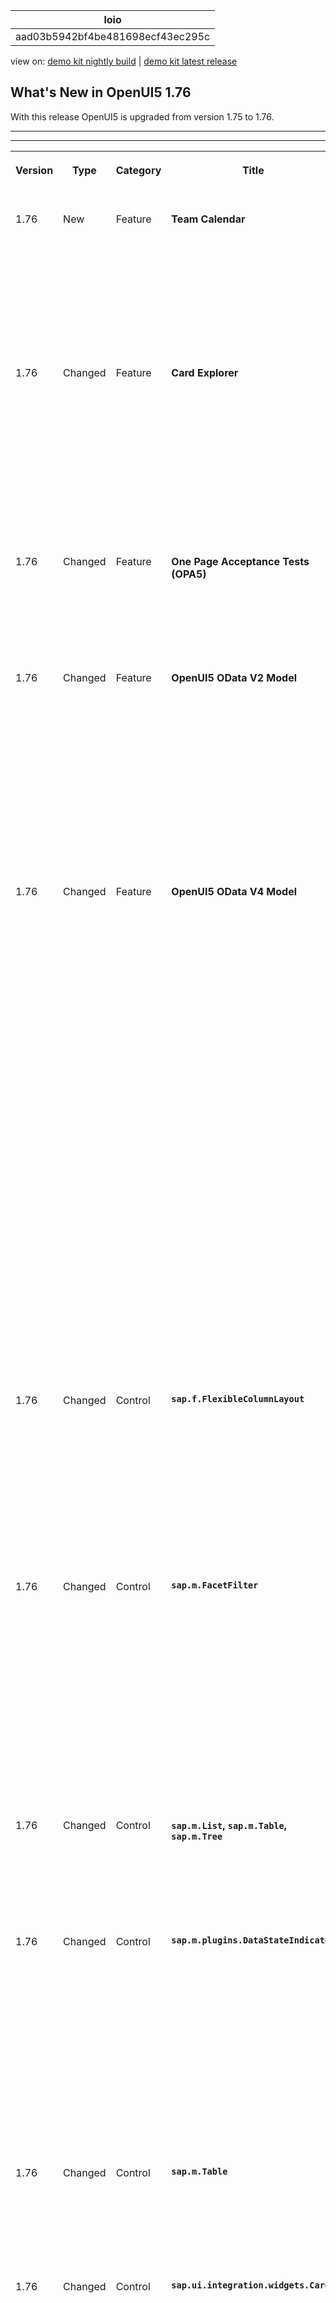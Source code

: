 <!-- loioaad03b5942bf4be481698ecf43ec295c -->

| loio |
| -----|
| aad03b5942bf4be481698ecf43ec295c |

<div id="loio">

view on: [demo kit nightly build](https://sdk.openui5.org/nightly/#/topic/aad03b5942bf4be481698ecf43ec295c) | [demo kit latest release](https://sdk.openui5.org/topic/aad03b5942bf4be481698ecf43ec295c)</div>

## What's New in OpenUI5 1.76

With this release OpenUI5 is upgraded from version 1.75 to 1.76.

***

****


<table>
<tr>
<th valign="top">

Version

</th>
<th valign="top">

Type

</th>
<th valign="top">

Category

</th>
<th valign="top">

Title

</th>
<th valign="top">

Description

</th>
<th valign="top">

Action

</th>
<th valign="top">

Available as of

</th>
</tr>
<tr>
<td valign="top">

1.76 

</td>
<td valign="top">

New 

</td>
<td valign="top">

Feature 

</td>
<td valign="top">

**Team Calendar** 

</td>
<td valign="top">

**Team Calendar**

We have added a new demo application - the Team Calendar. It demonstrates the integration between `sap.m.PlanningCalendar` and `sap.m.SinglePlanningCalendar` controls, sharing the same data source. The Team Calendar can be used as a starting point for building a fully functional complex application. Find it in the [Demo Apps](https://sdk.openui5.orgdemoapps).

<sub>New•Feature•Info Only•1.76</sub>

</td>
<td valign="top">

Info Only

</td>
<td valign="top">

2020-03-26

</td>
</tr>
<tr>
<td valign="top">

1.76 

</td>
<td valign="top">

Changed 

</td>
<td valign="top">

Feature 

</td>
<td valign="top">

**Card Explorer** 

</td>
<td valign="top">

**Card Explorer**

-   The Component card sample in the Explore section has been enhanced. To facilitate developers, we have added the option to download the bundle of all the files in the sample.
-   All the properties in the Learn section are now listed with their Since attribute. This will inform developers since which version each feature is available.

For more information, see [Card Explorer](https://sdk.openui5.org/test-resources/sap/ui/integration/demokit/cardExplorer/index.html).

<sub>Changed•Feature•Info Only•1.76</sub>

</td>
<td valign="top">

Info Only 

</td>
<td valign="top">

2020-03-26

</td>
</tr>
<tr>
<td valign="top">

1.76 

</td>
<td valign="top">

Changed 

</td>
<td valign="top">

Feature 

</td>
<td valign="top">

**One Page Acceptance Tests \(OPA5\)** 

</td>
<td valign="top">

**One Page Acceptance Tests \(OPA5\)**

We've introduced `Drag` and `Drop` actions to OPA5 to help with the most common cases. For more information, see [Simulating User Interactions on Controls](Simulating_User_Interactions_on_Controls_8615a0b.md), the [API Reference](https://sdk.openui5.org/api/sap.ui.test.actions) and the [Sample](https://sdk.openui5.org/entity/sap.ui.test.Opa5/sample/sap.ui.core.sample.OpaAction).

<sub>Changed•Feature•Info Only•1.76</sub>

</td>
<td valign="top">

Info Only 

</td>
<td valign="top">

2020-03-26

</td>
</tr>
<tr>
<td valign="top">

1.76 

</td>
<td valign="top">

Changed 

</td>
<td valign="top">

Feature 

</td>
<td valign="top">

**OpenUI5 OData V2 Model** 

</td>
<td valign="top">

**OpenUI5 OData V2 Model**

The new version of the OpenUI5 OData V2 model introduces the following features:

-   A new `transitionMessagesOnly` binding parameter is provided for the `sap.ui.model.odata.v2.ODataListBinding` class.
-   The `updateAggregatedMessages` parameter of `sap.ui.model.odata.v2.ODataModel#read` is now public.
-   Existing server messages can be retrieved from the model using the `sap.ui.model.Context#getMessages` method.

<sub>Changed•Feature•Info Only•1.76</sub>

</td>
<td valign="top">

Info Only 

</td>
<td valign="top">

2020-03-26

</td>
</tr>
<tr>
<td valign="top">

1.76 

</td>
<td valign="top">

Changed 

</td>
<td valign="top">

Feature 

</td>
<td valign="top">

**OpenUI5 OData V4 Model** 

</td>
<td valign="top">

**OpenUI5 OData V4 Model**

The new version of the OpenUI5 OData V4 model introduces the following features:

-   You can now access the binding parameter of an operation, as described in [OData Operations](OData_Operations_b54f789.md).
-   A property path provided to `sap.ui.model.odata.v4.Context#requestSideEffects` can be given the suffix "`*`" to enforce re-reading of all properties of the related entity.

    For more information, see the [API Reference](https://sdk.openui5.org/api/sap.ui.model.odata.v4.Context%23methods/requestSideEffects).


> ### Restriction:  
> Due to the limited feature scope of this version of the OpenUI5 OData V4 model, check that all required features are in place before developing applications. Double-check the detailed documentation of the features, as certain parts of a feature may be missing. While we aim to be compatible with existing controls, some controls might not work due to small incompatibilities compared to `sap.ui.model.odata.(v2.)ODataModel`, or due to missing features in the model \(such as tree binding\). This also applies to controls such as `TreeTable` and `AnalyticalTable`, which are not supported in combination with the OpenUI5 OData V4 model. The interface for applications has been changed for easier and more efficient use of the model. For a summary of these changes, see [Changes Compared to OData V2 Model](Changes_Compared_to_OData_V2_Model_abd4d7c.md).

For more information, see [OData V4 Model](OData_V4_Model_5de13cf.md), the [API Reference](https://sdk.openui5.org/api/sap.ui.model.odata.v4), and the [Samples](https://sdk.openui5.org/entity/sap.ui.model.odata.v4.ODataModel) in the Demo Kit.

<sub>Changed•Feature•Info Only•1.76</sub>

</td>
<td valign="top">

Info Only 

</td>
<td valign="top">

2020-03-26

</td>
</tr>
<tr>
<td valign="top">

1.76 

</td>
<td valign="top">

Changed 

</td>
<td valign="top">

Control 

</td>
<td valign="top">

**`sap.f.FlexibleColumnLayout`** 

</td>
<td valign="top">

**`sap.f.FlexibleColumnLayout`**

-   With the new `autoFocus` property, we’ve introduced the possibility to enable/disable the autofocus functionality of the `FlexibleColumnLayout` control.For more information, see the [API Reference](https://sdk.openui5.org/api/sap.f.FlexibleColumnLayout) and the [Sample](https://sdk.openui5.org/entity/sap.f.FlexibleColumnLayout/sample/sap.f.sample.FlexibleColumnLayoutWithOneColumnStart).

-   We’ve introduced the `columnResize` event, which is fired when the resizing of each column of the control is complete.For more information, see the [API Reference](https://sdk.openui5.org/api/sap.f.FlexibleColumnLayout%23events/columnResize).


<sub>Changed•Control•Info Only•1.76</sub>

</td>
<td valign="top">

Info Only 

</td>
<td valign="top">

2020-03-26

</td>
</tr>
<tr>
<td valign="top">

1.76 

</td>
<td valign="top">

Changed 

</td>
<td valign="top">

Control 

</td>
<td valign="top">

**`sap.m.FacetFilter`** 

</td>
<td valign="top">

**`sap.m.FacetFilter`**

Optimization regarding the initial database service query has been introduced. There are cases when the `items` aggregation for the `FacetFilterList` could take a long time fetching data from the database service. Now we have added а `search` event, that fires when the `FacetFilterList` is opened. This enables developers to register a handler function to prevent the default filtering behavior by calling the `sap.ui.base.Event.prototype.preventDefault` function. As a result, no list items are loaded initially. In this case, the developers have to define the filtering behavior at the application level inside the `search` event handler function. For more information, see the [API Reference](https://sdk.openui5.org/api/sap.m.FacetFilter) and the [Samples](https://sdk.openui5.org/entity/sap.m.FacetFilter).

<sub>Changed•Control•Info Only•1.76</sub>

</td>
<td valign="top">

Info Only 

</td>
<td valign="top">

2020-03-26

</td>
</tr>
<tr>
<td valign="top">

1.76 

</td>
<td valign="top">

Changed 

</td>
<td valign="top">

Control 

</td>
<td valign="top">

**`sap.m.List`, `sap.m.Table`, `sap.m.Tree`** 

</td>
<td valign="top">

**`sap.m.List`, `sap.m.Table`, `sap.m.Tree`**

New indication colors are now available \(provided by the `sap.ui.core.IndicationColor` enumeration\) that can be used for highlighting table rows. For more information, see the [API Reference](https://sdk.openui5.org/api/sap.ui.core.IndicationColor).

<sub>Changed•Control•Info Only•1.76</sub>

</td>
<td valign="top">

Info Only 

</td>
<td valign="top">

2020-03-26

</td>
</tr>
<tr>
<td valign="top">

1.76 

</td>
<td valign="top">

Changed 

</td>
<td valign="top">

Control 

</td>
<td valign="top">

**`sap.m.plugins.DataStateIndicator`** 

</td>
<td valign="top">

**`sap.m.plugins.DataStateIndicator`**

We made some improvements to this plugin class and the messages shown for the data state:

-   A new refresh function of the messages for each data state is available that re-evaluates the filter and then refreshes the message strip based on that information.

-   The `filter` property that is defined by the application can now also take the related control into account, along with the message, using the respective parameters.


For more information, see the [API Reference](https://sdk.openui5.org/api/sap.m.plugins.DataStateIndicator).

<sub>Changed•Control•Info Only•1.76</sub>

</td>
<td valign="top">

Info Only 

</td>
<td valign="top">

2020-03-26

</td>
</tr>
<tr>
<td valign="top">

1.76 

</td>
<td valign="top">

Changed 

</td>
<td valign="top">

Control 

</td>
<td valign="top">

**`sap.m.Table`** 

</td>
<td valign="top">

**`sap.m.Table`**

An automatic pop-in mode has been enabled for the responsive table. For more information, see the [API Reference](https://sdk.openui5.org/api/sap.m.Table%23methods/getAutoPopinMode) for the related method, the [API Reference](https://sdk.openui5.org/api/sap.m.Column%23controlProperties) for the related properties, and the [Sample](https://sdk.openui5.org/entity/sap.m.Table/sample/sap.m.sample.TableAutoPopin).

<sub>Changed•Control•Info Only•1.76</sub>

</td>
<td valign="top">

Info Only 

</td>
<td valign="top">

2020-03-26

</td>
</tr>
<tr>
<td valign="top">

1.76 

</td>
<td valign="top">

Changed 

</td>
<td valign="top">

Control 

</td>
<td valign="top">

**`sap.ui.integration.widgets.Card`** 

</td>
<td valign="top">

**`sap.ui.integration.widgets.Card`**

-   We have added a `type` property for the configuration parameters inside a card. This property defines the data type of the parameter. Currently the `type` property is used only in UI adaptation at design time. For more information, see the [Manifest Parameters](https://sdk.openui5.org/test-resources/sap/ui/integration/demokit/cardExplorer/webapp/index.html#/learn/features/manifestParameters) section in the Card Explorer.
-   We have added support for the destinations to be resolved by the host environment. In the manifest, the card developer indicates the name of the destination and the request, which depends on this destination. On the host environment side, the host application developer creates a method that resolves the given destination name to a URL. For more information, see [Destinations](https://sdk.openui5.org/test-resources/sap/ui/integration/demokit/cardExplorer/webapp/index.html#/learn/features/destinations) in the Card Explorer.
-   We have introduced optional application-level Host Actions that interact with the host environment. These specific actions are displayed by the card and processed back in the host environment. For example, sharing or removing a card. For more information, see [Host Actions](https://sdk.openui5.org/test-resources/sap/ui/integration/demokit/cardExplorer/webapp/index.html#/learn/features/hostActions) in the Card Explorer.
-   A new `JsonDateTime` parser is now used to properly parse dates. Some `DateTime` values may appear in JSON files as `DateTime Wire` format strings like `/Date(700000+0500)/`. The parser automatically splits the date string into parts, taking into account the time zone offset if present, and returns a valid date object. For more information, see [DateTime Wire Format](https://docs.microsoft.com/en-us/dotnet/framework/wcf/feature-details/stand-alone-json-serialization?redirectedfrom=MSDN#datetime-wire-format).

<sub>Changed•Control•Info Only•1.76</sub>

</td>
<td valign="top">

Info Only 

</td>
<td valign="top">

2020-03-26

</td>
</tr>
<tr>
<td valign="top">

1.76 

</td>
<td valign="top">

Changed 

</td>
<td valign="top">

Control 

</td>
<td valign="top">

**`sap.ui.table.AnalyticalTable`, `sap.ui.table.Table`, `sap.ui.table.TreeTable`** 

</td>
<td valign="top">

**`sap.ui.table.AnalyticalTable`, `sap.ui.table.Table`, `sap.ui.table.TreeTable`**

-   New indication colors are now available \(provided by the `sap.ui.core.IndicationColor` enumeration\) that can be used for highlighting table rows. For more information, see the [API Reference](https://sdk.openui5.org/api/sap.ui.core.IndicationColor).

-   The resizing of columns has been changed to improve the usability on tablet devices.


<sub>Changed•Control•Info Only•1.76</sub>

</td>
<td valign="top">

Info Only 

</td>
<td valign="top">

2020-03-26

</td>
</tr>
<tr>
<td valign="top">

1.76 

</td>
<td valign="top">

Changed 

</td>
<td valign="top">

Control 

</td>
<td valign="top">

**`sap.ui.table.AnalyticalTable`, `sap.ui.table.Table, sap.ui.table.TreeTable`** 

</td>
<td valign="top">

**`sap.ui.table.AnalyticalTable`, `sap.ui.table.Table, sap.ui.table.TreeTable`**

`sap.ui.table.plugins.MultiSelectionPlugin` for these tables has been enhanced and now provides the following functions:

-   The selection of indices outside of data boundaries is now no longer possible, because the binding length is taken into account.

-   A validation takes place to prevent errors from occurring due to the selection of unsuitable parameters.

-   Methods that change the selection now return a `Promise` that is resolved after a selection has been made.

-   A `customPayload` parameter has been added to the `selectionChange` event to allow event listeners to make use of custom event data.


For more information, see the [API Reference](https://sdk.openui5.org/api/sap.ui.table.plugins.MultiSelectionPlugin) and the [Sample](https://sdk.openui5.org/entity/sap.ui.table.Table/sample/sap.ui.table.sample.MultiSelectionPlugin).

<sub>Changed•Control•Info Only•1.76</sub>

</td>
<td valign="top">

Info Only 

</td>
<td valign="top">

2020-03-26

</td>
</tr>
<tr>
<td valign="top">

1.76 

</td>
<td valign="top">

Changed 

</td>
<td valign="top">

Control 

</td>
<td valign="top">

**`sap.ui.unified.calendar.Month`** 

</td>
<td valign="top">

**`sap.ui.unified.calendar.Month`**

We have enabled custom colors to be used with the `specialDates` aggregation in `sap.m.PlanningCalendar`, `sap.m.SinglePlanningCalendar`, and `sap.ui.unified.Calendar` controls. This enhancement harmonizes with the `legend` aggregation where custom colors were already available. It is implemented with the new `color` property of type `sap.ui.core.CSSColor` in the `sap.ui.unified.DateTypeRange` control. For more information, see the [API Reference](https://sdk.openui5.org/api/sap.ui.unified.DateTypeRange) and the [Samples](https://sdk.openui5.org/entity/sap.m.PlanningCalendar).

<sub>Changed•Control•Info Only•1.76</sub>

</td>
<td valign="top">

Info Only 

</td>
<td valign="top">

2020-03-26

</td>
</tr>
</table>

**Parent topic:**[Previous Versions](Previous_Versions_6660a59.md "")

**Related Information**  


[What's New in OpenUI5 1.118](What_s_New_in_OpenUI5_1_118_3eecbde.md "With this release OpenUI5 is upgraded from version 1.117 to 1.118.")

[What's New in OpenUI5 1.117](What_s_New_in_OpenUI5_1_117_029d3b4.md "With this release OpenUI5 is upgraded from version 1.116 to 1.117.")

[What's New in OpenUI5 1.116](What_s_New_in_OpenUI5_1_116_ebd6f34.md "With this release OpenUI5 is upgraded from version 1.115 to 1.116.")

[What's New in OpenUI5 1.115](What_s_New_in_OpenUI5_1_115_409fde8.md "With this release OpenUI5 is upgraded from version 1.114 to 1.115.")

[What's New in OpenUI5 1.114](What_s_New_in_OpenUI5_1_114_890fce1.md "With this release OpenUI5 is upgraded from version 1.113 to 1.114.")

[What's New in OpenUI5 1.113](What_s_New_in_OpenUI5_1_113_a9553fe.md "With this release OpenUI5 is upgraded from version 1.112 to 1.113.")

[What's New in OpenUI5 1.112](What_s_New_in_OpenUI5_1_112_34afc69.md "With this release OpenUI5 is upgraded from version 1.111 to 1.112.")

[What's New in OpenUI5 1.111](What_s_New_in_OpenUI5_1_111_7a67837.md "With this release OpenUI5 is upgraded from version 1.110 to 1.111.")

[What's New in OpenUI5 1.110](What_s_New_in_OpenUI5_1_110_71a855c.md "With this release OpenUI5 is upgraded from version 1.109 to 1.110.")

[What's New in OpenUI5 1.109](What_s_New_in_OpenUI5_1_109_3264bd2.md "With this release OpenUI5 is upgraded from version 1.108 to 1.109.")

[What's New in OpenUI5 1.108](What_s_New_in_OpenUI5_1_108_66e33f0.md "With this release OpenUI5 is upgraded from version 1.107 to 1.108.")

[What's New in OpenUI5 1.107](What_s_New_in_OpenUI5_1_107_d4ff916.md "With this release OpenUI5 is upgraded from version 1.106 to 1.107.")

[What's New in OpenUI5 1.106](What_s_New_in_OpenUI5_1_106_5b497b0.md "With this release OpenUI5 is upgraded from version 1.105 to 1.106.")

[What's New in OpenUI5 1.105](What_s_New_in_OpenUI5_1_105_4d6c00e.md "With this release OpenUI5 is upgraded from version 1.104 to 1.105.")

[What's New in OpenUI5 1.104](What_s_New_in_OpenUI5_1_104_69e567c.md "With this release OpenUI5 is upgraded from version 1.103 to 1.104.")

[What's New in OpenUI5 1.103](What_s_New_in_OpenUI5_1_103_0e98c76.md "With this release OpenUI5 is upgraded from version 1.102 to 1.103.")

[What's New in OpenUI5 1.102](What_s_New_in_OpenUI5_1_102_f038c99.md "With this release OpenUI5 is upgraded from version 1.101 to 1.102.")

[What's New in OpenUI5 1.101](What_s_New_in_OpenUI5_1_101_7733b00.md "With this release OpenUI5 is upgraded from version 1.100 to 1.101.")

[What's New in OpenUI5 1.100](What_s_New_in_OpenUI5_1_100_27dec1d.md "With this release OpenUI5 is upgraded from version 1.99 to 1.100.")

[What's New in OpenUI5 1.99](What_s_New_in_OpenUI5_1_99_4f35848.md "With this release OpenUI5 is upgraded from version 1.98 to 1.99.")

[What's New in OpenUI5 1.98](What_s_New_in_OpenUI5_1_98_d9f16f2.md "With this release OpenUI5 is upgraded from version 1.97 to 1.98.")

[What's New in OpenUI5 1.97](What_s_New_in_OpenUI5_1_97_fa0e282.md "With this release OpenUI5 is upgraded from version 1.96 to 1.97.")

[What's New in OpenUI5 1.96](What_s_New_in_OpenUI5_1_96_7a9269f.md "With this release OpenUI5 is upgraded from version 1.95 to 1.96.")

[What's New in OpenUI5 1.95](What_s_New_in_OpenUI5_1_95_a1aea67.md "With this release OpenUI5 is upgraded from version 1.94 to 1.95.")

[What's New in OpenUI5 1.94](What_s_New_in_OpenUI5_1_94_c40f1e6.md "With this release OpenUI5 is upgraded from version 1.93 to 1.94.")

[What's New in OpenUI5 1.93](What_s_New_in_OpenUI5_1_93_f273340.md "With this release OpenUI5 is upgraded from version 1.92 to 1.93.")

[What's New in OpenUI5 1.92](What_s_New_in_OpenUI5_1_92_1ef345d.md "With this release OpenUI5 is upgraded from version 1.91 to 1.92.")

[What's New in OpenUI5 1.91](What_s_New_in_OpenUI5_1_91_0a2bd79.md "With this release OpenUI5 is upgraded from version 1.90 to 1.91.")

[What's New in OpenUI5 1.90](What_s_New_in_OpenUI5_1_90_91c10c2.md "With this release OpenUI5 is upgraded from version 1.89 to 1.90.")

[What's New in OpenUI5 1.89](What_s_New_in_OpenUI5_1_89_e56cddc.md "With this release OpenUI5 is upgraded from version 1.88 to 1.89.")

[What's New in OpenUI5 1.88](What_s_New_in_OpenUI5_1_88_e15a206.md "With this release OpenUI5 is upgraded from version 1.87 to 1.88.")

[What's New in OpenUI5 1.87](What_s_New_in_OpenUI5_1_87_b506da7.md "With this release OpenUI5 is upgraded from version 1.86 to 1.87.")

[What's New in OpenUI5 1.86](What_s_New_in_OpenUI5_1_86_4c1c959.md "With this release OpenUI5 is upgraded from version 1.85 to 1.86.")

[What's New in OpenUI5 1.85](What_s_New_in_OpenUI5_1_85_1d18eb5.md "With this release OpenUI5 is upgraded from version 1.84 to 1.85.")

[What's New in OpenUI5 1.84](What_s_New_in_OpenUI5_1_84_dc76640.md "With this release OpenUI5 is upgraded from version 1.82 to 1.84.")

[What's New in OpenUI5 1.82](What_s_New_in_OpenUI5_1_82_3a8dd13.md "With this release OpenUI5 is upgraded from version 1.81 to 1.82.")

[What's New in OpenUI5 1.81](What_s_New_in_OpenUI5_1_81_f5e2a21.md "With this release OpenUI5 is upgraded from version 1.80 to 1.81.")

[What's New in OpenUI5 1.80](What_s_New_in_OpenUI5_1_80_8cee506.md "With this release OpenUI5 is upgraded from version 1.79 to 1.80.")

[What's New in OpenUI5 1.79](What_s_New_in_OpenUI5_1_79_99c4cdc.md "With this release OpenUI5 is upgraded from version 1.78 to 1.79.")

[What's New in OpenUI5 1.78](What_s_New_in_OpenUI5_1_78_f09b63e.md "With this release OpenUI5 is upgraded from version 1.77 to 1.78.")

[What's New in OpenUI5 1.77](What_s_New_in_OpenUI5_1_77_c46b439.md "With this release OpenUI5 is upgraded from version 1.76 to 1.77.")

[What's New in OpenUI5 1.75](What_s_New_in_OpenUI5_1_75_5cbb62d.md "With this release OpenUI5 is upgraded from version 1.74 to 1.75.")

[What's New in OpenUI5 1.74](What_s_New_in_OpenUI5_1_74_c22208a.md "With this release OpenUI5 is upgraded from version 1.73 to 1.74.")

[What's New in OpenUI5 1.73](What_s_New_in_OpenUI5_1_73_231dd13.md "With this release OpenUI5 is upgraded from version 1.72 to 1.73.")

[What's New in OpenUI5 1.72](What_s_New_in_OpenUI5_1_72_521cad9.md "With this release OpenUI5 is upgraded from version 1.71 to 1.72.")

[What's New in OpenUI5 1.71](What_s_New_in_OpenUI5_1_71_a93a6a3.md "With this release OpenUI5 is upgraded from version 1.70 to 1.71.")

[What's New in OpenUI5 1.70](What_s_New_in_OpenUI5_1_70_f073d69.md "With this release OpenUI5 is upgraded from version 1.69 to 1.70.")

[What's New in OpenUI5 1.69](What_s_New_in_OpenUI5_1_69_89a18bd.md "With this release OpenUI5 is upgraded from version 1.68 to 1.69.")

[What's New in OpenUI5 1.68](What_s_New_in_OpenUI5_1_68_f94bf93.md "With this release OpenUI5 is upgraded from version 1.67 to 1.68.")

[What's New in OpenUI5 1.67](What_s_New_in_OpenUI5_1_67_a6b1472.md "With this release OpenUI5 is upgraded from version 1.66 to 1.67.")

[What's New in OpenUI5 1.66](What_s_New_in_OpenUI5_1_66_c9896e9.md "With this release OpenUI5 is upgraded from version 1.65 to 1.66.")

[What's New in OpenUI5 1.65](What_s_New_in_OpenUI5_1_65_0f5acfd.md "With this release OpenUI5 is upgraded from version 1.64 to 1.65.")

[What's New in OpenUI5 1.64](What_s_New_in_OpenUI5_1_64_0e30822.md "With this release OpenUI5 is upgraded from version 1.63 to 1.64.")

[What's New in OpenUI5 1.63](What_s_New_in_OpenUI5_1_63_e8d9da7.md "With this release OpenUI5 is upgraded from version 1.62 to 1.63.")

[What's New in OpenUI5 1.62](What_s_New_in_OpenUI5_1_62_771f4d5.md "With this release OpenUI5 is upgraded from version 1.61 to 1.62.")

[What's New in OpenUI5 1.61](What_s_New_in_OpenUI5_1_61_d991552.md "With this release OpenUI5 is upgraded from version 1.60 to 1.61.")

[What's New in OpenUI5 1.60](What_s_New_in_OpenUI5_1_60_5a0e1f7.md "With this release OpenUI5 is upgraded from version 1.58 to 1.60.")

[What's New in OpenUI5 1.58](What_s_New_in_OpenUI5_1_58_7c927aa.md "With this release OpenUI5 is upgraded from version 1.56 to 1.58.")

[What's New in OpenUI5 1.56](What_s_New_in_OpenUI5_1_56_108b7fd.md "With this release OpenUI5 is upgraded from version 1.54 to 1.56.")

[What's New in OpenUI5 1.54](What_s_New_in_OpenUI5_1_54_c838330.md "With this release OpenUI5 is upgraded from version 1.52 to 1.54.")

[What's New in OpenUI5 1.52](What_s_New_in_OpenUI5_1_52_849e1b6.md "With this release OpenUI5 is upgraded from version 1.50 to 1.52.")

[What's New in OpenUI5 1.50](What_s_New_in_OpenUI5_1_50_759e9f3.md "With this release OpenUI5 is upgraded from version 1.48 to 1.50.")

[What's New in OpenUI5 1.48](What_s_New_in_OpenUI5_1_48_fa1efac.md "With this release OpenUI5 is upgraded from version 1.46 to 1.48.")

[What's New in OpenUI5 1.46](What_s_New_in_OpenUI5_1_46_6307539.md "With this release OpenUI5 is upgraded from version 1.44 to 1.46.")

[What's New in OpenUI5 1.44](What_s_New_in_OpenUI5_1_44_a0cb7a0.md "With this release OpenUI5 is upgraded from version 1.42 to 1.44.")

[What's New in OpenUI5 1.42](What_s_New_in_OpenUI5_1_42_468b05d.md "With this release OpenUI5 is upgraded from version 1.40 to 1.42.")

[What's New in OpenUI5 1.40](What_s_New_in_OpenUI5_1_40_fbab50e.md "With this release OpenUI5 is upgraded from version 1.38 to 1.40.")

[What's New in OpenUI5 1.38](What_s_New_in_OpenUI5_1_38_f218918.md "With this release OpenUI5 is upgraded from version 1.36 to 1.38.")

